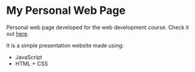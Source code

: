 # My Personal Web Page

Personal web page developed for the web development course. Check it out [here](cpenalozag.github.io).

It is a simple presentation website made using:
* JavaScript
* HTML + CSS
